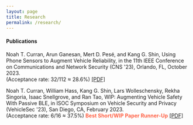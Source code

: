 ```yaml
---
layout: page
title: Research
permalink: /research/
---
```


#### Publications

Noah T. Curran, Arun Ganesan, Mert D. Pesé, and Kang G. Shin, 
    Using Phone Sensors to Augment Vehicle Reliability, 
    in the 11th IEEE Conference on Communications and Network Security (CNS '23), Orlando, FL, October 2023.  
(Acceptance rate: 32/112 ≈ 28.6%)
<a href="/assets/files/cns23-curran.pdf">[PDF]</a>

Noah T. Curran, William Hass, Kang G. Shin, Lars Wolleschensky, Rekha Singoria, Isaac Snellgrove, and Ran Tao, 
    WIP: Augmenting Vehicle Safety With Passive BLE, 
    in ISOC Symposium on Vehicle Security and Privacy (VehicleSec '23), San Diego, CA, February 2023.  
(Acceptance rate: 6/16 ≈ 37.5%)
<b style="color:Tomato;">Best Short/WIP Paper Runner-Up</b>
<a href="/assets/files/vehiclesec23-curran.pdf">[PDF]</a>